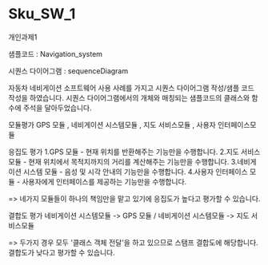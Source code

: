 # Sku_SW_1
개인과제1

샘플코드 : Navigation_system

시퀀스 다이어그램 : sequenceDiagram

자동차 네비게이션 소프트웨어 사용 사례를 가지고 시퀀스 다이어그램 작성/샘플 코드 작성을 하였습니다.
시퀀스 다이어그램에서의 개체와 매칭되는 샘플코드의 클래스와 함수에 주석을 달아두었습니다.

모듈평가
GPS 모듈 , 네비게이션 시스템모듈 , 지도 서비스모듈 , 사용자 인터페이스모듈

응집도 평가
1.GPS 모듈 - 현재 위치를 반환해주는 기능만을 수행합니다.
2.지도 서비스 모듈 - 현재 위치에서 목적지까지의 거리를 계산해주는 기능만을 수행합니다.
3.네비게이션 시스템 모듈 - 음성 및 시각 안내의 기능만을 수행합니다.
4.사용자 인터페이스 모듈 - 사용자에게 인터페이스를 제공하는 기능만을 수행합니다.

=> 네가지 모듈들이 하나의 책임만을 맡고 있기에 응집도가 높다고 평가할 수 있습니다.

결합도 평가
네비게이션 시스템모듈 -> GPS 모듈 / 네비게이션 시스템모듈 -> 지도 서비스모듈

=> 두가지 경우 모두 '클래스 객체 전달'을 하고 있으므로 스탬프 결합도에 해당합니다. 결합도가 낮다고 평가할 수 있습니다.
